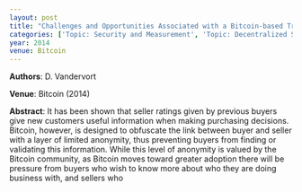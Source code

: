 ```yaml
---
layout: post
title: "Challenges and Opportunities Associated with a Bitcoin-based Transaction Rating System"
categories: ['Topic: Security and Measurement', 'Topic: Decentralized Systems', '2014', 'Venue: Bitcoin']
year: 2014
venue: Bitcoin
---
```

**Authors**: D. Vandervort

**Venue**: Bitcoin (2014)

**Abstract**: It has been shown that seller ratings given by previous buyers give new customers useful information when making purchasing decisions. Bitcoin, however, is designed to obfuscate the link between buyer and seller with a layer of limited anonymity, thus preventing buyers from finding or validating this information. While this level of anonymity is valued by the Bitcoin community, as Bitcoin moves toward greater adoption there will be pressure from buyers who wish to know more about who they are doing business with, and sellers who

